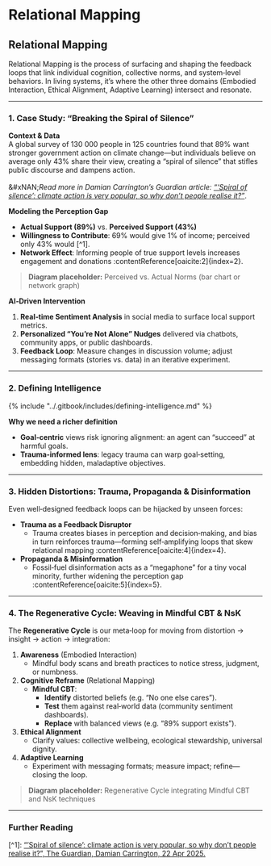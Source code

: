# Relational Mapping

## Relational Mapping

Relational Mapping is the process of surfacing and shaping the feedback loops that link individual cognition, collective norms, and system‑level behaviors. In living systems, it’s where the other three domains (Embodied Interaction, Ethical Alignment, Adaptive Learning) intersect and resonate.

***

### 1. Case Study: “Breaking the Spiral of Silence”

**Context & Data**\
A global survey of 130 000 people in 125 countries found that 89% want stronger government action on climate change—but individuals believe on average only 43% share their view, creating a “spiral of silence” that stifles public discourse and dampens action.\
\
&#xNAN;_&#x52;ead more in Damian Carrington’s Guardian article:_ [_“‘Spiral of silence’: climate action is very popular, so why don’t people realise it?”_](https://www.theguardian.com/environment/2025/apr/22/spiral-of-silence-climate-action-is-very-popular-so-why-dont-people-realise-it).

**Modeling the Perception Gap**

* **Actual Support (89%)** vs. **Perceived Support (43%)**
* **Willingness to Contribute**: 69% would give 1% of income; perceived only 43% would \[^1].
* **Network Effect**: Informing people of true support levels increases engagement and donations :contentReference\[oaicite:2]{index=2}.

> **Diagram placeholder:** Perceived vs. Actual Norms (bar chart or network graph)

**AI‑Driven Intervention**

1. **Real‑time Sentiment Analysis** in social media to surface local support metrics.
2. **Personalized “You’re Not Alone” Nudges** delivered via chatbots, community apps, or public dashboards.
3. **Feedback Loop**: Measure changes in discussion volume; adjust messaging formats (stories vs. data) in an iterative experiment.

***

### 2. Defining Intelligence

{% include "../.gitbook/includes/defining-intelligence.md" %}

**Why we need a richer definition**

* **Goal‑centric** views risk ignoring alignment: an agent can “succeed” at harmful goals.
* **Trauma‑informed lens**: legacy trauma can warp goal‑setting, embedding hidden, maladaptive objectives.

***

### 3. Hidden Distortions: Trauma, Propaganda & Disinformation

Even well‑designed feedback loops can be hijacked by unseen forces:

* **Trauma as a Feedback Disruptor**
  * Trauma creates biases in perception and decision‑making, and bias in turn reinforces trauma—forming self‑amplifying loops that skew relational mapping :contentReference\[oaicite:4]{index=4}.
* **Propaganda & Misinformation**
  * Fossil‑fuel disinformation acts as a “megaphone” for a tiny vocal minority, further widening the perception gap :contentReference\[oaicite:5]{index=5}.

***

### 4. The Regenerative Cycle: Weaving in Mindful CBT & NsK

The **Regenerative Cycle** is our meta‑loop for moving from distortion → insight → action → integration:

1. **Awareness** (Embodied Interaction)
   * Mindful body scans and breath practices to notice stress, judgment, or numbness.
2. **Cognitive Reframe** (Relational Mapping)
   * **Mindful CBT**:
     * **Identify** distorted beliefs (e.g. “No one else cares”).
     * **Test** them against real‑world data (community sentiment dashboards).
     * **Replace** with balanced views (e.g. “89% support exists”).
3. **Ethical Alignment**
   * Clarify values: collective wellbeing, ecological stewardship, universal dignity.
4. **Adaptive Learning**
   * Experiment with messaging formats; measure impact; refine—closing the loop.

> **Diagram placeholder:** Regenerative Cycle integrating Mindful CBT and NsK techniques

***

### Further Reading

\[^1]: [“’Spiral of silence’: climate action is very popular, so why don’t people realise it?”, The Guardian, Damian Carrington, 22 Apr 2025.](https://www.theguardian.com/environment/2025/apr/22/spiral-of-silence-climate-action-is-very-popular-so-why-dont-people-realise-it)
